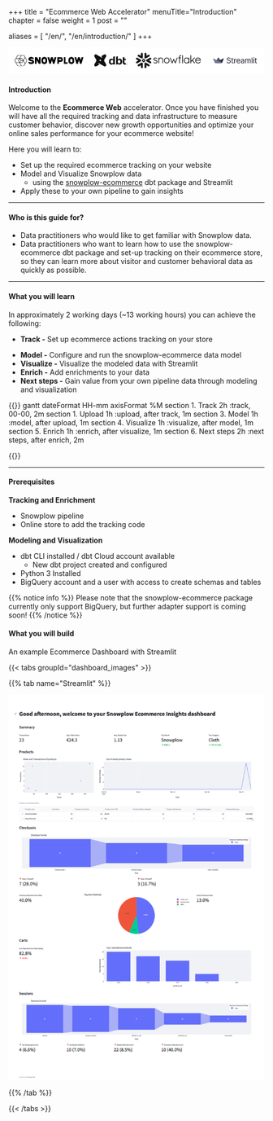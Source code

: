+++
title = "Ecommerce Web Accelerator"
menuTitle="Introduction"
chapter = false
weight = 1
post = ""

aliases = [
    "/en/",
    "/en/introduction/"
]
+++

!['logo-banner'](images/logo_banner.png)

#### Introduction


Welcome to the **Ecommerce Web** accelerator. Once you have finished you will have all the required tracking and data infrastructure to measure customer behavior, discover new growth opportunities and optimize your online sales performance for your ecommerce website!


Here you will learn to:

- Set up the required ecommerce tracking on your website
- Model and Visualize Snowplow data
  - using the [snowplow-ecommerce](https://hub.getdbt.com/snowplow/snowplow_ecommerce/latest/) dbt package and Streamlit
  <!-- - using our sample data for Snowflake (no need to have a working pipeline) -->
- Apply these to your own pipeline to gain insights

---

#### Who is this guide for?

- Data practitioners who would like to get familiar with Snowplow data.
- Data practitioners who want to learn how to use the snowplow-ecommerce dbt package and set-up tracking on their ecommerce store, so they can learn more about visitor and customer behavioral data as quickly as possible.

---

#### What you will learn

In approximately 2 working days (~13 working hours) you can achieve the following:

- **Track -** Set up ecommerce actions tracking on your store
<!-- - **Upload data -** Upload a sample Snowplow events dataset to your Snowflake warehouse -->
- **Model -** Configure and run the snowplow-ecommerce data model
- **Visualize -** Visualize the modeled data with Streamlit
- **Enrich -** Add enrichments to your data
- **Next steps -** Gain value from your own pipeline data through modeling and visualization

{{<mermaid>}}
gantt
dateFormat HH-mm
axisFormat %M
section 1. Track
2h :track, 00-00, 2m
section 1. Upload
1h :upload, after track, 1m
section 3. Model
1h :model, after upload, 1m
section 4. Visualize
1h :visualize, after model, 1m
section 5. Enrich
1h :enrich, after visualize, 1m
section 6. Next steps
2h :next steps, after enrich, 2m

{{</mermaid >}}

---

#### Prerequisites

**Tracking and Enrichment**

- Snowplow pipeline
- Online store to add the tracking code

**Modeling and Visualization**

- dbt CLI installed / dbt Cloud account available
  - New dbt project created and configured
- Python 3 Installed
- BigQuery account and a user with access to create schemas and tables

{{% notice info %}}
Please note that the snowplow-ecommerce package currently only support BigQuery, but further adapter support is coming soon!
{{% /notice %}}

#### What you will build

An example Ecommerce Dashboard with Streamlit

{{< tabs groupId="dashboard_images" >}}

{{% tab name="Streamlit" %}}

!['Streamlit Dashboard Example' ](images/streamlit_dashboard.png)

{{% /tab %}}

{{< /tabs >}}
